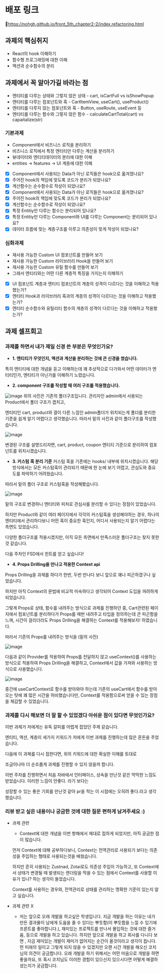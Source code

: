 # 배포 링크

🔗https://nohgh.github.io/front_5th_chapter2-2/index.refactoring.html

## 과제의 핵심취지

- React의 hook 이해하기
- 함수형 프로그래밍에 대한 이해
- 액션과 순수함수의 분리

## 과제에서 꼭 알아가길 바라는 점

- 엔티티를 다루는 상태와 그렇지 않은 상태 - cart, isCartFull vs isShowPopup
- 엔티티를 다루는 컴포넌트와 훅 - CartItemView, useCart(), useProduct()
- 엔티티를 다루지 않는 컴포넌트와 훅 - Button, useRoute, useEvent 등
- 엔티티를 다루는 함수와 그렇지 않은 함수 - calculateCartTotal(cart) vs capaitalize(str)

### 기본과제

- Component에서 비즈니스 로직을 분리하기
- 비즈니스 로직에서 특정 엔티티만 다루는 계산을 분리하기
- 뷰데이터와 엔티티데이터의 분리에 대한 이해
- entities -> features -> UI 계층에 대한 이해

- [x] Component에서 사용되는 Data가 아닌 로직들은 hook으로 옮겨졌나요?
- [x] 주어진 hook의 책임에 맞도록 코드가 분리가 되었나요?
- [x] 계산함수는 순수함수로 작성이 되었나요?
- [x] Component에서 사용되는 Data가 아닌 로직들은 hook으로 옮겨졌나요?
- [x] 주어진 hook의 책임에 맞도록 코드가 분리가 되었나요?
- [x] 계산함수는 순수함수로 작성이 되었나요?
- [x] 특정 Entitiy만 다루는 함수는 분리되어 있나요?
- [x] 특정 Entitiy만 다루는 Component와 UI를 다루는 Component는 분리되어 있나요?
- [x] 데이터 흐름에 맞는 계층구조를 이루고 의존성이 맞게 작성이 되었나요?

### 심화과제

- 재사용 가능한 Custom UI 컴포넌트를 만들어 보기
- 재사용 가능한 Custom 라이브러리 Hook을 만들어 보기
- 재사용 가능한 Custom 유틸 함수를 만들어 보기
- 그래서 엔티티와는 어떤 다른 계층적 특징을 가지는지 이해하기

- [x] UI 컴포넌트 계층과 엔티티 컴포넌트의 계층의 성격이 다르다는 것을 이해하고 적용했는가?
- [x] 엔티티 Hook과 라이브러리 훅과의 계층의 성격이 다르다는 것을 이해하고 적용했는가?
- [x] 엔티티 순수함수와 유틸리티 함수의 계층의 성격이 다르다는 것을 이해하고 적용했는가?

## 과제 셀프회고

<!-- 과제에 대한 회고를 작성해주세요 -->

### 과제를 하면서 내가 제일 신경 쓴 부분은 무엇인가요?

- **1. 엔티티가 무엇인지, 액션과 계산을 분리하는 것에 큰 신경을 썼습니다.**

특히 엔티티에 대한 개념을 듣고 이해하는데 꽤 추상적으로 다가와서 어떤 데이터가 엔티티인가, 엔티티가 아닌가를 이해하기 노렸습니다.

- **2. component 구조를 작성할 때 여러 구조를 적용했습니다.**

![image](https://github.com/user-attachments/assets/e45f9ff4-eec9-478e-b6f1-48e6a99d6ebe)
위의 사진은 기존의 폴더구조입니다. 관리자인 admin에서 사용되는 Product에서 폴더 구조가 겹치고,

엔티티인 cart, product와 결이 다른 느낌인 admin폴더가 위치되는게 폴더를 분리한 기준을 쉽게 알기 어렵다고 생각했습니다. 따라서 밑의 사진과 같이 폴더구조를 작성했습니다.

![image](https://github.com/user-attachments/assets/be3321e5-ccd9-46bb-a5c2-2f909f4a92f8)

변경된 구조를 설명드리자면, cart, product, coupon 엔티티 기준으로 분리하여 컴포넌트를 위치시켰습니다.

- **3. 커스텀 훅 분리 기준**
  커스텀 훅을 기존에는 hooks/ 내부에 위치시켰습니다.
  해당 방식에서는 모든 커스텀훅이 관리되기 때문에 한 눈에 보기 어렵고, 관심도와 중요도를 파악하기 어려웠습니다.

따라서 밑의 폴더 구조로 커스텀훅을 작성해봤습니다.

![image](https://github.com/user-attachments/assets/f82bdc62-5e9a-414f-8d47-b297e0c3c11e)

밑의 구조로 변경하니 엔티티와 피처로 관심사를 분리할 수 있다는 장점이 있었습니다.

하지만 Product와 같이 여러 페이지에서 각각의 커스텀훅을 생성해야하는 경우, 하나의 엔티티에서 관리하다보니 어떤 훅이 중요한 훅인지, 어디서 사용되는지 알기 어렵다는 측면도 있었습니다.

다양한 폴더구조를 적용시켰지만, 아직 모든 측면에서 만족스러운 폴더구조는 찾지 못한것 같습니다.

다음 주차인 FSD에서 힌트를 얻고 싶습니다!

- **4. Props Drilling을 만나고 적용한 Context api**

Props Drilling을 과제를 하다가 한번, 두번 만나다 보니 앞으로 꽤나 피곤하겠구나 싶었습니다.

하지만 아직 Context의 문법에 비교적 미숙하다고 생각되어 Context 도입을 꺼려하게 되었습니다.

그렇게 Props로 상태, 함수를 내려주는 방식으로 과제를 진행하던 중, Cart관련된 페이지에서 컴포넌트를 분리하다가 Props를 매번 내려주고 타입을 정의하는데 큰 피곤함을 느껴, 시간이 걸리더라도 Props Drilling을 해결하는 Context를 적용해보자! 하였습니다.

따라서 기존의 Props를 내려주는 방식을 (밑의 사진)

![image](https://github.com/user-attachments/assets/4de4b107-02f8-4bff-9faa-6186b5ff923f)

다음과 같이 Provider를 적용하여 Props를 전달하지 않고 useContext()를 사용하는 방식으로 적용하여 Props Drilling을 해결하고, Context에서 값을 가져와 사용하는 방식으로 사용했습니다.

![image](https://github.com/user-attachments/assets/49141392-9b2d-439c-85c1-c61e55a61478)

중간에 useCartContext로 함수를 받아와야 하는데 기존의 useCart에서 함수를 받아오는 탓에 꽤 많은 시간을 허비했습니다만,
Context를 적용함으로써 얻을 수 있는 장점을 체감할 수 있었습니다.

### 과제를 다시 해보면 더 잘 할 수 있었겠다 아쉬운 점이 있다면 무엇인가요?

이번 과제가 저에게는 유독 갈피를 어렵게 잡았던 주제 같습니다.

엔티티, 액션, 계층이 세가지 키워드가 저에게 이번 과제를 진행하는데 많은 혼돈을 주었습니다.

다음에 이 과제를 다시 접한다면, 위의 키워드에 대한 확실한 이해를 토대로

조금이나마 더 순조롭게 과제를 진행할 수 있지 않을까 합니다.

이번 주차를 진행하면서 처음 자바에서 인터페이스, 상속을 만난것 같은 막막한 느낌도 받았습니다. 이러한 느낌이 안좋다. 라기 보다는

성장할 수 있는 좋은 기회를 만난것 같아 pr을 적는 이 시점에는 오히려 좋다.라고 생각했습니다.

### 리뷰 받고 싶은 내용이나 궁금한 것에 대한 질문 편하게 남겨주세요 :)

- 과제 관련

  - Context에 대한 개념을 이번 항해에서 제대로 접하게 되었지만, 아직 궁금한 점이 많습니다.

  먼저 Context에 대해 공부하다보니, Context는 전역관리로 사용되기 보다는 의존성을 주입하는 형태로 사용되는것을 배웠습니다.

  하지만 흔히 사용되는 Zustnad, Zotai로도 의존성 주입이 가능하고, 또 Context에서 상태가 변경될 때 발생되는 렌더링을 막을 수 있는 점에서 Context를 사용할 이유가 있나? 하는 생각이 들었습니다.

  Context를 사용하는 경우와, 전역관리로 상태를 관리하는 명확한 기준이 있는지 알고 싶습니다.

- 과제 관련 X
  - 저는 앞으로 오래 개발을 하고싶은 학생입니다.
  지금 개발을 하는 이유는 내가 만든 결과물이 남에게 도움을 줄 수 있다는 뿌듯함(이 뿌듯함을 느낄 수 있기에 프론트를 좋아합니다.), 재미있는 프로젝트를 만나서 몰입하는 것에 대한 즐거움, 등으로 개발을 하고 있습니다.
  하지만 앞으로 개발을 하고 회사를 다니다 보면 , 지금 재미있는 개발이 재미가 없어지는 순간이 올것이라고 생각이 듭니다.
  먼 미래의 일이고 그렇게 되지 않을 수 있겠지만 오랜 시간 개발을 해오신 코치님의 의견이 궁금합니다.
  오래 개발을 하기 위해서는 어떤 마음으로 개발을 하면 좋을까요, 또 혹시 코치님도 이러한 경험이 있으신지 있으시다면 어떻게 해결하셨는지가 궁금합니다.
